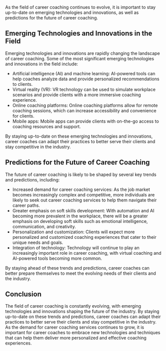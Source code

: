 
As the field of career coaching continues to evolve, it is important to stay up-to-date on emerging technologies and innovations, as well as predictions for the future of career coaching.

Emerging Technologies and Innovations in the Field
--------------------------------------------------

Emerging technologies and innovations are rapidly changing the landscape of career coaching. Some of the most significant emerging technologies and innovations in the field include:

* Artificial intelligence (AI) and machine learning: AI-powered tools can help coaches analyze data and provide personalized recommendations to clients.
* Virtual reality (VR): VR technology can be used to simulate workplace scenarios and provide clients with a more immersive coaching experience.
* Online coaching platforms: Online coaching platforms allow for remote coaching sessions, which can increase accessibility and convenience for clients.
* Mobile apps: Mobile apps can provide clients with on-the-go access to coaching resources and support.

By staying up-to-date on these emerging technologies and innovations, career coaches can adapt their practices to better serve their clients and stay competitive in the industry.

Predictions for the Future of Career Coaching
---------------------------------------------

The future of career coaching is likely to be shaped by several key trends and predictions, including:

* Increased demand for career coaching services: As the job market becomes increasingly complex and competitive, more individuals are likely to seek out career coaching services to help them navigate their career paths.
* Greater emphasis on soft skills development: With automation and AI becoming more prevalent in the workplace, there will be a greater emphasis on developing soft skills such as emotional intelligence, communication, and creativity.
* Personalization and customization: Clients will expect more personalized and customized coaching experiences that cater to their unique needs and goals.
* Integration of technology: Technology will continue to play an increasingly important role in career coaching, with virtual coaching and AI-powered tools becoming more common.

By staying ahead of these trends and predictions, career coaches can better prepare themselves to meet the evolving needs of their clients and the industry.

Conclusion
----------

The field of career coaching is constantly evolving, with emerging technologies and innovations shaping the future of the industry. By staying up-to-date on these trends and predictions, career coaches can adapt their practices to better serve their clients and stay competitive in the industry. As the demand for career coaching services continues to grow, it is important for career coaches to embrace new technologies and techniques that can help them deliver more personalized and effective coaching experiences.
